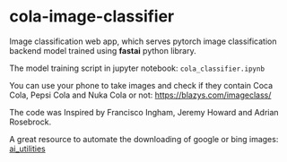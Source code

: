 # cola-image-classifier
Image classification web app, which serves pytorch image classification backend model trained using **fastai** python library.

The model training script in jupyter notebook: `cola_classifier.ipynb`

You can use your phone to take images and check if they contain Coca Cola, Pepsi Cola and Nuka Cola or not: https://blazys.com/imageclass/

The code was Inspired by Francisco Ingham, Jeremy Howard and Adrian Rosebrock.

A great resource to automate the downloading of google or bing images: [ai_utilities](https://github.com/prairie-guy/ai_utilities)

